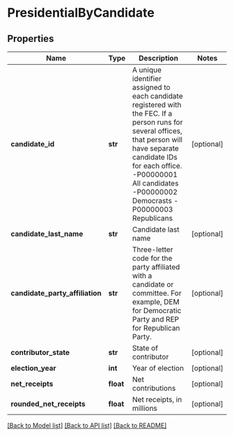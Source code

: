 # PresidentialByCandidate

## Properties
Name | Type | Description | Notes
------------ | ------------- | ------------- | -------------
**candidate_id** | **str** |  A unique identifier assigned to each candidate registered with the FEC. If a person runs for several offices, that person will have separate candidate IDs for each office.   -P00000001    All candidates   -P00000002    Democrasts   -P00000003    Republicans  | [optional]
**candidate_last_name** | **str** |  Candidate last name  | [optional]
**candidate_party_affiliation** | **str** | Three-letter code for the party affiliated with a candidate or committee. For example, DEM for Democratic Party and REP for Republican Party. | [optional]
**contributor_state** | **str** | State of contributor | [optional]
**election_year** | **int** | Year of election | [optional]
**net_receipts** | **float** | Net contributions | [optional]
**rounded_net_receipts** | **float** |  Net receipts, in millions  | [optional]

[[Back to Model list]](../README.md#documentation-for-models) [[Back to API list]](../README.md#documentation-for-api-endpoints) [[Back to README]](../README.md)
